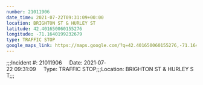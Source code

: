 ```yaml
---
number: 21011906
date_time: 2021-07-22T09:31:09+00:00
location: BRIGHTON ST & HURLEY ST
latitude: 42.401650060155276
longitude: -71.1640199232679
type: TRAFFIC STOP
google_maps_link: https://maps.google.com/?q=42.401650060155276,-71.1640199232679
---
```


;;;Incident #: 21011906     Date: 2021‐07‐22 09:31:09     Type: TRAFFIC STOP;;;Location: BRIGHTON ST & HURLEY ST;;;
